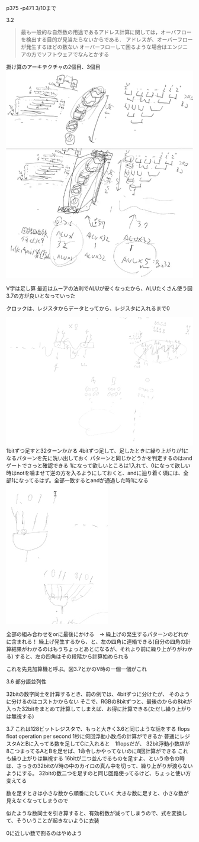 p375 -p471
3/10まで



3.2
>最も一般的な自然数の用途であるアドレス計算に関しては，オーバフローを検出する目的が見当たらないからである．
アドレスが、オーバーフローが発生するほどの数ない
オーバーフローして困るような場合はエンジニアの方でソフトウェアでなんとかする



掛け算のアーキテクチャの2個目、3個目
![alt text](image.png)
![alt text](image-1.png)

V字は足し算
最近はムーアの法則でALUが安くなったから、ALUたくさん使う図3.7の方が良いとなっていった

クロックは、レジスタからデータとってから、レジスタに入れるまで0



![alt text](image-2.png)
1bitずつ足すと32ターンかかる
4bitずつ足して、足したときに繰り上がりが1になるパターンを先に洗い出しておく
パターンと同じかどうかを判定するのはandゲートでさっと確認できる
1になって欲しいところは1入れて、0になって欲しい時はnotを噛ませて逆の方を入るようにしておくと、andに辿り着く頃には、全部1になってるはず。全部一致するとandが通過した時1になる
![alt text](image-3.png)

全部の組み合わせをorに最後にかける　→ 繰上げの発生するパターンのどれかに含まれる！
繰上げ発生するから、と、左の四角に連絡できる(自分の四角の計算結果がわかるのはもうちょっとあとになるが、それより前に繰り上がりがわかる)
すると、左の四角はその段階から計算始められる

これを先見加算機と呼ぶ。図3.7とかのV時の一個一個がこれ



3.6
部分語並列性

32bitの数字同士を計算するとき、前の例では、4bitずつに分けたが、
そのように分けるのはコストかからない
そこで、RGBの8bitずつと、最後のからの8bitが入った32bitをまとめて計算してしまえば、お得に計算できる(ただし繰り上がりは無視する)

3.7
これは128ビットレジスタで、もっと大きく3.6と同じような話をする
flops float operation per second
1秒に何回浮動小数点の計算ができるか
普通にレジスタAとBに入ってる数を足してCに入れると　1flopsだが、
32bit浮動小数店が8こつまってるAとBを足せば、1命令しかやってないのに8回計算ができる
これも繰り上がりは無視する
16bitが二つ並んでるものを足すよ、という命令の時は、さっきの32bitのV時の中のカイロの真ん中を切って、繰り上がりが渡らないようにする。
32bitの数二つを足すのと同じ回路使ってるけど、ちょっと使い方変えてる

数を足すときは小さな数から順番にたしていく
大きな数に足すと、小さな数が見えなくなってしまうので

似たような数同士を引き算すると、有効桁数が減ってしまうので、式を変換して、そういうことが起きないように衣装

0に近しい数で割るのはやめよう
